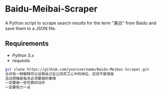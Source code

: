 # Baidu-Meibai-Scraper

A Python script to scrape search results for the term "美白" from Baidu and save them to a JSON file.

## Requirements

- Python 3.x
- requests

```bash
git clone https://github.com/yourusername/Baidu-Meibai-Scraper.git
也许有一种解释可以诠释自己在公司员工心中的地位，应该不是很高
活动颈椎是每天必须要做的事情
一定要做一些可靠的动作
一定要努力一点
